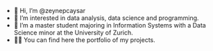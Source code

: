 - 👋 Hi, I’m @zeynepcaysar
- 👀 I’m interested in data analysis, data science and programming.
- 🌱 I’m a master student majoring in Information Systems with a Data Science minor at the University of Zurich.
- 💃🏻 You can find here the portfolio of my projects.


<!---
zeynepcaysar/zeynepcaysar is a ✨ special ✨ repository because its `README.md` (this file) appears on your GitHub profile.
You can click the Preview link to take a look at your changes.
--->
